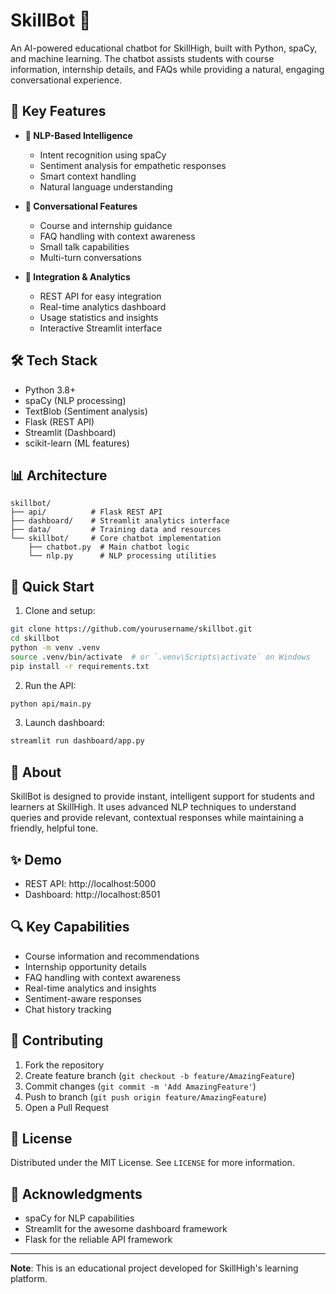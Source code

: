 # SkillBot 🤖

An AI-powered educational chatbot for SkillHigh, built with Python, spaCy, and machine learning. The chatbot assists students with course information, internship details, and FAQs while providing a natural, engaging conversational experience.

## 🌟 Key Features

- **🧠 NLP-Based Intelligence**
  - Intent recognition using spaCy
  - Sentiment analysis for empathetic responses
  - Smart context handling
  - Natural language understanding

- **💬 Conversational Features**
  - Course and internship guidance
  - FAQ handling with context awareness
  - Small talk capabilities
  - Multi-turn conversations

- **🔌 Integration & Analytics**
  - REST API for easy integration
  - Real-time analytics dashboard
  - Usage statistics and insights
  - Interactive Streamlit interface

## 🛠️ Tech Stack

- Python 3.8+
- spaCy (NLP processing)
- TextBlob (Sentiment analysis)
- Flask (REST API)
- Streamlit (Dashboard)
- scikit-learn (ML features)

## 📊 Architecture

```
skillbot/
├── api/          # Flask REST API
├── dashboard/    # Streamlit analytics interface
├── data/         # Training data and resources
└── skillbot/     # Core chatbot implementation
    ├── chatbot.py  # Main chatbot logic
    └── nlp.py      # NLP processing utilities
```

## 🚀 Quick Start

1. Clone and setup:
```bash
git clone https://github.com/yourusername/skillbot.git
cd skillbot
python -m venv .venv
source .venv/bin/activate  # or `.venv\Scripts\activate` on Windows
pip install -r requirements.txt
```

2. Run the API:
```bash
python api/main.py
```

3. Launch dashboard:
```bash
streamlit run dashboard/app.py
```

## 📝 About

SkillBot is designed to provide instant, intelligent support for students and learners at SkillHigh. It uses advanced NLP techniques to understand queries and provide relevant, contextual responses while maintaining a friendly, helpful tone.

## ✨ Demo

- REST API: http://localhost:5000
- Dashboard: http://localhost:8501

## 🔍 Key Capabilities

- Course information and recommendations
- Internship opportunity details
- FAQ handling with context awareness
- Real-time analytics and insights
- Sentiment-aware responses
- Chat history tracking

## 🤝 Contributing

1. Fork the repository
2. Create feature branch (`git checkout -b feature/AmazingFeature`)
3. Commit changes (`git commit -m 'Add AmazingFeature'`)
4. Push to branch (`git push origin feature/AmazingFeature`)
5. Open a Pull Request

## 📄 License

Distributed under the MIT License. See `LICENSE` for more information.

## 🙏 Acknowledgments

- spaCy for NLP capabilities
- Streamlit for the awesome dashboard framework
- Flask for the reliable API framework

---
**Note**: This is an educational project developed for SkillHigh's learning platform.